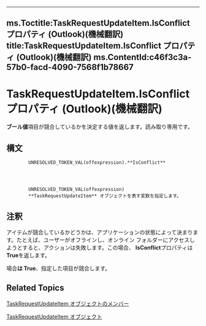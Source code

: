 

---
ms.Toctitle:TaskRequestUpdateItem.IsConflict プロパティ (Outlook)(機械翻訳)
title:TaskRequestUpdateItem.IsConflict プロパティ (Outlook)(機械翻訳)
ms.ContentId:c46f3c3a-57b0-facd-4090-7568f1b78667
---
# TaskRequestUpdateItem.IsConflict プロパティ (Outlook)(機械翻訳)




**ブール値**項目が競合しているかを決定する値を返します。読み取り専用です。

## 構文

            UNRESOLVED_TOKEN_VAL(offexpression).**IsConflict**




            UNRESOLVED_TOKEN_VAL(offexpression)
            **TaskRequestUpdateItem** オブジェクトを表す変数を指定します。



## 注釈
アイテムが競合しているかどうかは、アプリケーションの状態によって決まります。たとえば、ユーザーがオフラインし、オンライン フォルダーにアクセスしようとすると、アクションは失敗します。この場合、 **IsConflict**プロパティは**True**を返します。



場合**は True**、指定した項目が競合します。



## Related Topics

[TaskRequestUpdateItem オブジェクトのメンバー](f4a396b3-c2f7-68a7-efa7-877328a7fc21.md)

[TaskRequestUpdateItem オブジェクト](5bc407fe-b3f6-3e46-8b91-e2ed96292cec.md)




